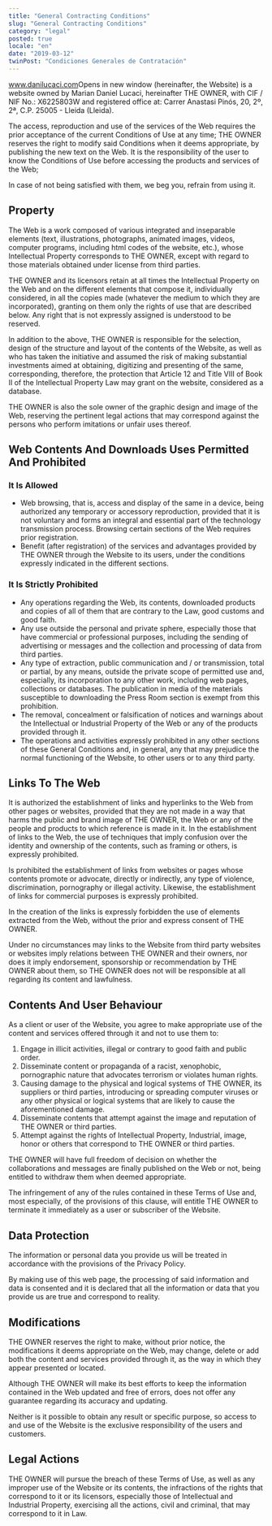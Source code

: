 ```yaml
---
title: "General Contracting Conditions"
slug: "General Contracting Conditions"
category: "legal"
posted: true
locale: "en"
date: "2019-03-12"
twinPost: "Condiciones Generales de Contratación"
---
```


<a href="https://www.danilucaci.com" target="_blank" rel="noopener">www.danilucaci.com<span class="sr-only">Opens in new window</span><span aria-hidden="true" class="external-link"></span></a> (hereinafter, the Website) is a website owned by Marian Daniel Lucaci, hereinafter THE OWNER, with CIF / NIF No.: X6225803W and registered office at: Carrer Anastasi Pinós, 20, 2º, 2ª, C.P. 25005 - Lleida (Lleida).

The access, reproduction and use of the services of the Web requires the prior acceptance of the current Conditions of Use at any time; THE OWNER reserves the right to modify said Conditions when it deems appropriate, by publishing the new text on the Web. It is the responsibility of the user to know the Conditions of Use before accessing the products and services of the Web;

In case of not being satisfied with them, we beg you, refrain from using it.

## Property

The Web is a work composed of various integrated and inseparable elements (text, illustrations, photographs, animated images, videos, computer programs, including html codes of the website, etc.), whose Intellectual Property corresponds to THE OWNER, except with regard to those materials obtained under license from third parties. 

THE OWNER and its licensors retain at all times the Intellectual Property on the Web and on the different elements that compose it, individually considered, in all the copies made (whatever the medium to which they are incorporated), granting on them only the rights of use that are described below. Any right that is not expressly assigned is understood to be reserved.

In addition to the above, THE OWNER is responsible for the selection, design of the structure and layout of the contents of the Website, as well as who has taken the initiative and assumed the risk of making substantial investments aimed at obtaining, digitizing and presenting of the same, corresponding, therefore, the protection that Article 12 and Title VIII of Book II of the Intellectual Property Law may grant on the website, considered as a database.

THE OWNER is also the sole owner of the graphic design and image of the Web, reserving the pertinent legal actions that may correspond against the persons who perform imitations or unfair uses thereof.

## Web Contents And Downloads Uses Permitted And Prohibited

### It Is Allowed

* Web browsing, that is, access and display of the same in a device, being authorized any temporary or accessory reproduction, provided that it is not voluntary and forms an integral and essential part of the technology transmission process. Browsing certain sections of the Web requires prior registration.
* Benefit (after registration) of the services and advantages provided by THE OWNER through the Website to its users, under the conditions expressly indicated in the different sections.

### It Is Strictly Prohibited

* Any operations regarding the Web, its contents, downloaded products and copies of all of them that are contrary to the Law, good customs and good faith.
* Any use outside the personal and private sphere, especially those that have commercial or professional purposes, including the sending of advertising or messages and the collection and processing of data from third parties.
* Any type of extraction, public communication and / or transmission, total or partial, by any means, outside the private scope of permitted use and, especially, its incorporation to any other work, including web pages, collections or databases. The publication in media of the materials susceptible to downloading the Press Room section is exempt from this prohibition.
* The removal, concealment or falsification of notices and warnings about the Intellectual or Industrial Property of the Web or any of the products provided through it.
* The operations and activities expressly prohibited in any other sections of these General Conditions and, in general, any that may prejudice the normal functioning of the Website, to other users or to any third party.

## Links To The Web

It is authorized the establishment of links and hyperlinks to the Web from other pages or websites, provided that they are not made in a way that harms the public and brand image of THE OWNER, the Web or any of the people and products to which reference is made in it. In the establishment of links to the Web, the use of techniques that imply confusion over the identity and ownership of the contents, such as framing or others, is expressly prohibited.

Is prohibited the establishment of links from websites or pages whose contents promote or advocate, directly or indirectly, any type of violence, discrimination, pornography or illegal activity. Likewise, the establishment of links for commercial purposes is expressly prohibited.

In the creation of the links is expressly forbidden the use of elements extracted from the Web, without the prior and express consent of THE OWNER.

Under no circumstances may links to the Website from third party websites or websites imply relations between THE OWNER and their owners, nor does it imply endorsement, sponsorship or recommendation by THE OWNER about them, so THE OWNER does not will be responsible at all regarding its content and lawfulness.

## Contents And User Behaviour

As a client or user of the Website, you agree to make appropriate use of the content and services offered through it and not to use them to:

1. Engage in illicit activities, illegal or contrary to good faith and public order.
2. Disseminate content or propaganda of a racist, xenophobic, pornographic nature that advocates terrorism or violates human rights.
3. Causing damage to the physical and logical systems of THE OWNER, its suppliers or third parties, introducing or spreading computer viruses or any other physical or logical systems that are likely to cause the aforementioned damage.
4. Disseminate contents that attempt against the image and reputation of THE OWNER or third parties.
5. Attempt against the rights of Intellectual Property, Industrial, image, honor or others that correspond to THE OWNER or third parties. 

THE OWNER will have full freedom of decision on whether the collaborations and messages are finally published on the Web or not, being entitled to withdraw them when deemed appropriate. 

The infringement of any of the rules contained in these Terms of Use and, most especially, of the provisions of this clause, will entitle THE OWNER to terminate it immediately as a user or subscriber of the Website.

## Data Protection

The information or personal data you provide us will be treated in accordance with the provisions of the Privacy Policy.

By making use of this web page, the processing of said information and data is consented and it is declared that all the information or data that you provide us are true and correspond to reality.

## Modifications

THE OWNER reserves the right to make, without prior notice, the modifications it deems appropriate on the Web, may change, delete or add both the content and services provided through it, as the way in which they appear presented or located.

Although THE OWNER will make its best efforts to keep the information contained in the Web updated and free of errors, does not offer any guarantee regarding its accuracy and updating.

Neither is it possible to obtain any result or specific purpose, so access to and use of the Website is the exclusive responsibility of the users and customers.

## Legal Actions

THE OWNER will pursue the breach of these Terms of Use, as well as any improper use of the Website or its contents, the infractions of the rights that correspond to it or its licensors, especially those of Intellectual and Industrial Property, exercising all the actions, civil and criminal, that may correspond to it in Law.